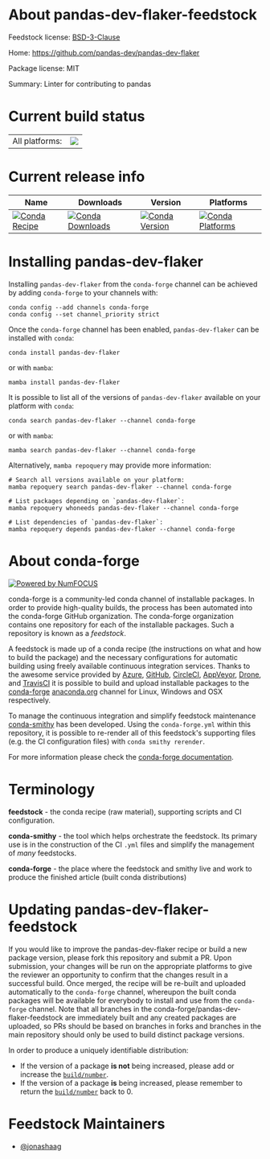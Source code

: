 About pandas-dev-flaker-feedstock
=================================

Feedstock license: [BSD-3-Clause](https://github.com/conda-forge/pandas-dev-flaker-feedstock/blob/main/LICENSE.txt)

Home: https://github.com/pandas-dev/pandas-dev-flaker

Package license: MIT

Summary: Linter for contributing to pandas

Current build status
====================


<table><tr><td>All platforms:</td>
    <td>
      <a href="https://dev.azure.com/conda-forge/feedstock-builds/_build/latest?definitionId=15098&branchName=main">
        <img src="https://dev.azure.com/conda-forge/feedstock-builds/_apis/build/status/pandas-dev-flaker-feedstock?branchName=main">
      </a>
    </td>
  </tr>
</table>

Current release info
====================

| Name | Downloads | Version | Platforms |
| --- | --- | --- | --- |
| [![Conda Recipe](https://img.shields.io/badge/recipe-pandas--dev--flaker-green.svg)](https://anaconda.org/conda-forge/pandas-dev-flaker) | [![Conda Downloads](https://img.shields.io/conda/dn/conda-forge/pandas-dev-flaker.svg)](https://anaconda.org/conda-forge/pandas-dev-flaker) | [![Conda Version](https://img.shields.io/conda/vn/conda-forge/pandas-dev-flaker.svg)](https://anaconda.org/conda-forge/pandas-dev-flaker) | [![Conda Platforms](https://img.shields.io/conda/pn/conda-forge/pandas-dev-flaker.svg)](https://anaconda.org/conda-forge/pandas-dev-flaker) |

Installing pandas-dev-flaker
============================

Installing `pandas-dev-flaker` from the `conda-forge` channel can be achieved by adding `conda-forge` to your channels with:

```
conda config --add channels conda-forge
conda config --set channel_priority strict
```

Once the `conda-forge` channel has been enabled, `pandas-dev-flaker` can be installed with `conda`:

```
conda install pandas-dev-flaker
```

or with `mamba`:

```
mamba install pandas-dev-flaker
```

It is possible to list all of the versions of `pandas-dev-flaker` available on your platform with `conda`:

```
conda search pandas-dev-flaker --channel conda-forge
```

or with `mamba`:

```
mamba search pandas-dev-flaker --channel conda-forge
```

Alternatively, `mamba repoquery` may provide more information:

```
# Search all versions available on your platform:
mamba repoquery search pandas-dev-flaker --channel conda-forge

# List packages depending on `pandas-dev-flaker`:
mamba repoquery whoneeds pandas-dev-flaker --channel conda-forge

# List dependencies of `pandas-dev-flaker`:
mamba repoquery depends pandas-dev-flaker --channel conda-forge
```


About conda-forge
=================

[![Powered by
NumFOCUS](https://img.shields.io/badge/powered%20by-NumFOCUS-orange.svg?style=flat&colorA=E1523D&colorB=007D8A)](https://numfocus.org)

conda-forge is a community-led conda channel of installable packages.
In order to provide high-quality builds, the process has been automated into the
conda-forge GitHub organization. The conda-forge organization contains one repository
for each of the installable packages. Such a repository is known as a *feedstock*.

A feedstock is made up of a conda recipe (the instructions on what and how to build
the package) and the necessary configurations for automatic building using freely
available continuous integration services. Thanks to the awesome service provided by
[Azure](https://azure.microsoft.com/en-us/services/devops/), [GitHub](https://github.com/),
[CircleCI](https://circleci.com/), [AppVeyor](https://www.appveyor.com/),
[Drone](https://cloud.drone.io/welcome), and [TravisCI](https://travis-ci.com/)
it is possible to build and upload installable packages to the
[conda-forge](https://anaconda.org/conda-forge) [anaconda.org](https://anaconda.org/)
channel for Linux, Windows and OSX respectively.

To manage the continuous integration and simplify feedstock maintenance
[conda-smithy](https://github.com/conda-forge/conda-smithy) has been developed.
Using the ``conda-forge.yml`` within this repository, it is possible to re-render all of
this feedstock's supporting files (e.g. the CI configuration files) with ``conda smithy rerender``.

For more information please check the [conda-forge documentation](https://conda-forge.org/docs/).

Terminology
===========

**feedstock** - the conda recipe (raw material), supporting scripts and CI configuration.

**conda-smithy** - the tool which helps orchestrate the feedstock.
                   Its primary use is in the construction of the CI ``.yml`` files
                   and simplify the management of *many* feedstocks.

**conda-forge** - the place where the feedstock and smithy live and work to
                  produce the finished article (built conda distributions)


Updating pandas-dev-flaker-feedstock
====================================

If you would like to improve the pandas-dev-flaker recipe or build a new
package version, please fork this repository and submit a PR. Upon submission,
your changes will be run on the appropriate platforms to give the reviewer an
opportunity to confirm that the changes result in a successful build. Once
merged, the recipe will be re-built and uploaded automatically to the
`conda-forge` channel, whereupon the built conda packages will be available for
everybody to install and use from the `conda-forge` channel.
Note that all branches in the conda-forge/pandas-dev-flaker-feedstock are
immediately built and any created packages are uploaded, so PRs should be based
on branches in forks and branches in the main repository should only be used to
build distinct package versions.

In order to produce a uniquely identifiable distribution:
 * If the version of a package **is not** being increased, please add or increase
   the [``build/number``](https://docs.conda.io/projects/conda-build/en/latest/resources/define-metadata.html#build-number-and-string).
 * If the version of a package **is** being increased, please remember to return
   the [``build/number``](https://docs.conda.io/projects/conda-build/en/latest/resources/define-metadata.html#build-number-and-string)
   back to 0.

Feedstock Maintainers
=====================

* [@jonashaag](https://github.com/jonashaag/)

